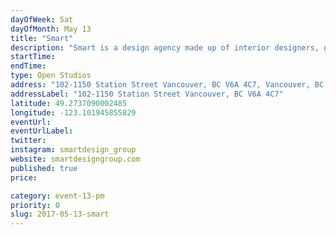 ```yaml
---
dayOfWeek: Sat
dayOfMonth: May 13
title: "Smart"
description: "Smart is a design agency made up of interior designers, graphic designers, food service consultants and project managers. We specialize in designing large spaces including airports, restaurants and stadiums. We will be open to a meet and geeet Wong our designers, a presentation on the type of work we produce and sit downs to chat about future projects. "
startTime: 
endTime: 
type: Open Studios
address: "102-1150 Station Street Vancouver, BC V6A 4C7, Vancouver, BC, Canada"
addressLabel: "102-1150 Station Street Vancouver, BC V6A 4C7"
latitude: 49.2737090002485
longitude: -123.101945855829
eventUrl: 
eventUrlLabel: 
twitter: 
instagram: smartdesign_group
website: smartdesigngroup.com
published: true
price: 

category: event-13-pm
priority: 0
slug: 2017-05-13-smart
---
```

